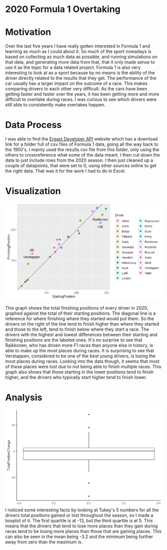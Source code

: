 # 2020 Formula 1 Overtaking
# Motivation
Over the last five years I have really gotten interested in Formula 1 and learning as much as I could about it. So much of the sport nowadays is based on collecting as much data as possible, and running simulations on that data, and generating more data from that, that it only made sense to use it as the topic for a data related project. Formula 1 is also very interesting to look at as a sport because by no means is the ability of the driver directly related to the results that they get. The performance of the car usually has a larger impact on the outcome of a race. This makes comparing drivers to each other very difficult. As the cars have been getting faster and faster over the years, it has been getting more and more difficult to overtake during races. I was curious to see which drivers were still able to consistently make overtakes happen.
# Data Process
I was able to find the [Ergast Developer API](http://ergast.com/mrd/) website which has a download link for a folder full of csv files of Formula 1 data, going all the way back to the 1950's. I mainly used the results.csv file from this folder, only using the others to crossreference what some of the data meant. I then cut down the data to just include rows from the 2020 season. I then just cleaned up a couple of datapoints, that were set to 0, using other sources online to get the right data. That was it for the work I had to do in Excel.
# Visualization
![2020 Formula 1 Grid Position vs. Finishing Position](https://github.com/IBancroft/Personal-Dataset/blob/main/drivers2.png?raw=true)

This graph shows the total finishing positions of every driver in 2020, graphed against the total of their starting positions. The diagonal line is a reference for where finishing where they started would put them. So the drivers on the right of the line tend to finish higher than where they started and those to the left, tend to finish below where they start a race. The drivers with the highest and lowest differences between their starting and finishing positions are the labeled ones. It's no surprise to see that Raikkonen, who has driven more F1 races than anyone else in history, is able to make up the most places during races. It is surprising to see that Verstappen, considered to be one of the best young drivers, is losing the most places during races. Looking into the data though, it seems that most of these places were lost due to not being able to finish multiple races. This graph also shows that those starting in the lower positions tend to finish higher, and the drivers who typically start higher tend to finish lower.
# Analysis
![2020 Formula 1 Total Position Change](https://github.com/IBancroft/Personal-Dataset/blob/main/boxDrivers.png?raw=true)
I noticed some interesting facts by looking at Tukey's 5 numbers for all the drivers total positions gained or lost throughout the season, so I made a boxplot of it. The first quartile is at -13, but the third quartile is at 5. This means that the drivers that tend to lose more places than they gain during races tend to be losing more places than those that are gaining places. This can also be seen in the mean being -3.2 and the minimum being further away from zero than the maximum is. 

